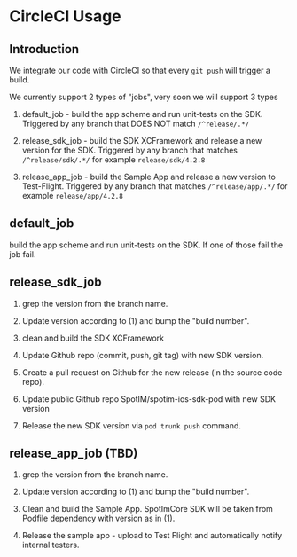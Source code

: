 # CircleCI Usage

## Introduction

We integrate our code with CircleCI so that every `git push` will trigger a build. 

We currently support 2 types of "jobs", very soon we will support 3 types

1. default_job - build the app scheme and run unit-tests on the SDK. Triggered by any branch that DOES NOT match `/^release/.*/`

2. release_sdk_job - build the SDK XCFramework and release a new version for the SDK. Triggered by any branch that matches `/^release/sdk/.*/` for example `release/sdk/4.2.8`

3. release_app_job - build the Sample App and release a new version to Test-Flight. Triggered by any branch that matches `/^release/app/.*/` for example `release/app/4.2.8`


## default_job

build the app scheme and run unit-tests on the SDK. If one of those fail the job fail.

## release_sdk_job

1. grep the version from the branch name.

2. Update version according to (1) and bump the "build number".

3. clean and build the SDK XCFramework

4. Update Github repo (commit, push, git tag) with new SDK version.

5. Create a pull request on Github for the new release (in the source code repo).

6. Update public Github repo SpotIM/spotim-ios-sdk-pod with new SDK version

7. Release the new SDK version via `pod trunk push` command. 


## release_app_job (TBD)

1. grep the version from the branch name.

2. Update version according to (1) and bump the "build number".

3. Clean and build the Sample App. SpotImCore SDK will be taken from Podfile dependency with version as in (1).

4. Release the sample app - upload to Test Flight and automatically notify internal testers.


